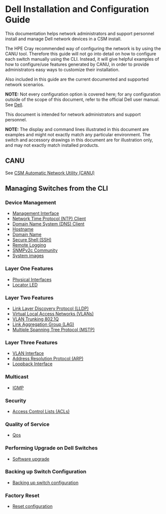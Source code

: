 # Dell Installation and Configuration Guide

This documentation helps network administrators and support personnel install and manage Dell network devices in a CSM install.

The HPE Cray recommended way of configuring the network is by using the CANU tool. Therefore this guide will not go into detail on how to configure
each switch manually using the CLI. Instead, it will give helpful examples of how to configure/use features generated by CANU, in order to provide
administrators easy ways to customize their installation.

Also included in this guide are the current documented and supported network scenarios.

**NOTE:** Not every configuration option is covered here; for any configuration outside of the scope of this document, refer to the official
Dell user manual. See [Dell](https://downloads.dell.com/).

This document is intended for network administrators and support personnel.

**NOTE:** The display and command lines illustrated in this document are examples and might not exactly match any particular environment. The switch
and accessory drawings in this document are for illustration only, and may not exactly match installed products.

## CANU

See [CSM Automatic Network Utility (CANU)](../canu/index.md)

## Managing Switches from the CLI

### Device Management

* [Management Interface](management_interface.md)
* [Network Time Protocol (NTP) Client](ntp.md)
* [Domain Name System (DNS) Client](dns-client.md)
* [Hostname](hostname.md)
* [Domain Name](domain_name.md)
* [Secure Shell (SSH)](ssh.md)
* [Remote Logging](remote_logging.md)
* [SNMPv2c Community](snmp-community.md)
* [System images](system_images.md)

### Layer One Features

* [Physical Interfaces](physical_interfaces.md)
* [Locator LED](locator_led.md)

### Layer Two Features

* [Link Layer Discovery Protocol (LLDP)](lldp.md)
* [Virtual Local Access Networks (VLANs)](vlan.md)
* [VLAN Trunking 802.1Q](vlan_trunking_8021q.md)
* [Link Aggregation Group (LAG)](lag.md)
* [Multiple Spanning Tree Protocol (MSTP)](mstp.md)

### Layer Three Features

* [VLAN Interface](vlan_interface.md)
* [Address Resolution Protocol (ARP)](arp.md)
* [Loopback Interface](loopback.md)

### Multicast

* [IGMP](igmp.md)

### Security

* [Access Control Lists (ACLs)](acl.md)

### Quality of Service

* [Qos](qos.md)

### Performing Upgrade on Dell Switches

* [Software upgrade](upgrade.md)

### Backing up Switch Configuration

* [Backing up switch configuration](backup.md)

### Factory Reset

* [Reset configuration](reset.md)
